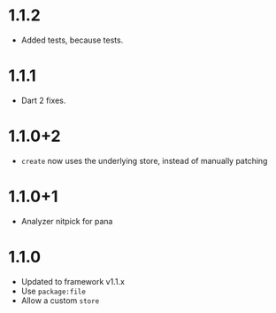 # 1.1.2
* Added tests, because tests.

# 1.1.1
* Dart 2 fixes.

# 1.1.0+2
* `create` now uses the underlying store, instead of manually patching

# 1.1.0+1
* Analyzer nitpick for pana

# 1.1.0
* Updated to framework v1.1.x
* Use `package:file`
* Allow a custom `store`